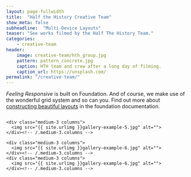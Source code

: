 ```yaml
---
layout: page-fullwidth
title:  "Half the History Creative Team"
show_meta: false
subheadline:  "Multi-Device Layouts"
teaser: "See works filmed by the Half The History Team."
categories:
    - creative-team
header:
    image: creative-team/hth_group.jpg
    pattern: pattern_concrete.jpg
    caption: HTH team and crew after a long day of filming. 
    caption_url: https://unsplash.com/
permalink: "/creative-team/"
---
```

<!-- <ul>
    {% for post in site.categories.design %}
    <li><a href="{{ site.url }}{{ post.url }}">{{ post.title }}</a></li>
    {% endfor %}
</ul> -->

*Feeling Responsive* is built on Foundation. And of course, we make use of the wonderful grid system and so can you. Find out more about [constructing  beautiful layouts][1] in the foundation documentation.
<!--more-->

<!-- <div class="row">
	  <div class="large-6 columns">
	      <img src="{{ site.urlimg }}creative-team-jennifer.jpg" align="middle">
	  </div>
	  <div class="large-6 columns">
	  	<h3> Jennifer Burton </h3>
	  	Jennifer Burton is a filmmaker and helms the independent film company Five Sisters Productions. Her films include Kings, Queens, & In-Betweens (a documentary on gender, identity, and drag, 2016), The Happiest Day of His Life (MTV/Logo) and Manna From Heaven (MGM/SONY). Corporate projects include the "Your Ford Story" campaign of mini-documentary commercials for Ford Motor Company and film/storytelling workshops for L Brands, Inc. Working with Tufts student filmmakers, she has produced the Half the History project, a series of short films on women in American history, and Old Guy, as comedic take on agism in the media. Her publications include Call and Response: Key Debates in African American Studies (W. W. Norton), co-edited with Henry Louis Gates, Jr., and The Prize Plays and Other One-Acts: Zora Neale Hurston, Eulalie Spence, Marita Bonner, and Others(Macmillan/G.K. Hall). Burton earned her Ph.D. from Harvard University in English and American Literature, writing her dissertation on hope in American literature and film.
	  </div>
	</div>
	<br>

	<div class="row">
	  <div class="large-6 columns">
		<h3> Wayside </h3>
	  	Lorem Ipsum is simply dummy text of the printing and typesetting industry. Lorem Ipsum has been the industry's standard dummy text ever since the 1500s, when an unknown printer took a galley of type and scrambled it to make a type specimen book. It has survived not only five centuries, but also the leap into electronic typesetting, remaining essentially unchanged.	  </div>
	  <div class="large-6 columns">
	      <img src="http://placehold.it/470x264/e05a10/e1e75e&amp;text=Width+470+Pixel">
	  </div>
	</div> -->

<!-- <div class="row">
    <div class="medium-8 columns t30">
    <img src="{{ site.urlimg }}/about/emma-painting.png" alt="" height="200">
    </div>-->

<div class="row">
    <div class="medium-3 columns">
    <img src="{{ site.urlimg }}gallery-example-4.jpg" alt="">
    </div><!-- /.medium-3.columns -->

    <div class="medium-3 columns">
      <img src="{{ site.urlimg }}gallery-example-5.jpg" alt="">
    </div><!-- /.medium-3.columns -->

    <div class="medium-3 columns">
      <img src="{{ site.urlimg }}gallery-example-6.jpg" alt="">
    </div><!-- /.medium-3.columns -->    
    <div class="medium-3 columns">
      <img src="{{ site.urlimg }}gallery-example-6.jpg" alt="">
    </div><!-- /.medium-3.columns -->

</div><!-- /.row -->

 [1]: http://foundation.zurb.com/docs/components/grid.html
